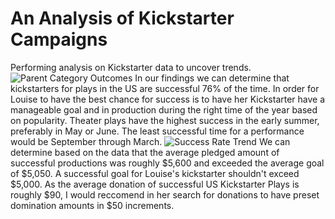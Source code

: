 # An Analysis of Kickstarter Campaigns
Performing analysis on Kickstarter data to uncover trends.
![Parent Category Outcomes](Desktop/Classwork/Crowd_Funding_Analysis/Parent_Category_Outcomes.png)
In our findings we can determine that kickstarters for plays in the US are successful 76% of the time. In order for Louise to have the best chance for success is to have her Kickstarter have a manageable goal and in production during the right time of the year based on popularity.
Theater plays have the highest success in the early summer, preferably in May or June. The least successful time for a performance would be September through March.
![Success Rate Trend](Desktop/Classwork/Crowd_Funding_Analysis/Success_Rate_Trend.png)
We can determine based on the data that the average pledged amount of successful productions was roughly $5,600 and exceeded the average goal of $5,050. A successful goal for Louise's kickstarter shouldn't exceed $5,000. As the average donation of successful US Kickstarter Plays is roughly $90, I would reccomend in her search for donations to have preset domination amounts in $50 increments.
